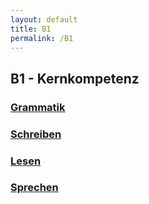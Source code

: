 ```yaml
---
layout: default
title: B1
permalink: /B1
---
```


## B1 - Kernkompetenz


### [Grammatik](/B1/grammatik)

### [Schreiben](/B1/schreiben)

### [Lesen](/B1/lesen)

### [Sprechen](/B1/sprechen)